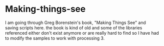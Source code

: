 # Making-things-see
I am going through Greg Borenstein's book, "Making Things See" and saving scripts here.
the book is kind of old and some of the libraries referenced either don't exist anymore or are really hard to find so I have had to modify the samples to work with processing 3. 

